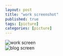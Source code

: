 ```yaml
---
layout: post
title: "work screenshot"
published: true
tags: [picture]
categories: [picture]
---
```



![work screen](/images/work-screen.png "work screen")  
![blog screen](/images/blogging-jekyll.png "work screen")  

